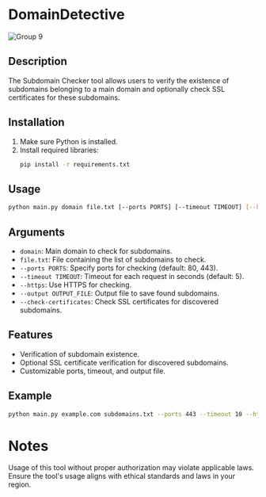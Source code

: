 # DomainDetective
![Group 9](https://github.com/as-squirrel/DomainDetective/assets/114065413/ae7437a3-73f0-4d0b-b270-a7edfd762e14)

## Description
The Subdomain Checker tool allows users to verify the existence of subdomains belonging to a main domain and optionally check SSL certificates for these subdomains.

## Installation
1. Make sure Python is installed.
2. Install required libraries:
    ```bash
    pip install -r requirements.txt

    ```

## Usage
```bash
python main.py domain file.txt [--ports PORTS] [--timeout TIMEOUT] [--https] [--output OUTPUT_FILE] [--check-certificates]
```

## Arguments
- `domain`: Main domain to check for subdomains.
- `file.txt`: File containing the list of subdomains to check.
- `--ports PORTS`: Specify ports for checking (default: 80, 443).
- `--timeout TIMEOUT`: Timeout for each request in seconds (default: 5).
- `--https`: Use HTTPS for checking.
- `--output OUTPUT_FILE`: Output file to save found subdomains.
- `--check-certificates`: Check SSL certificates for discovered subdomains.

## Features
- Verification of subdomain existence.
- Optional SSL certificate verification for discovered subdomains.
- Customizable ports, timeout, and output file.

## Example
```bash
python main.py example.com subdomains.txt --ports 443 --timeout 10 --https --output found_subdomains.txt --check-certificates
```

# Notes
Usage of this tool without proper authorization may violate applicable laws.
Ensure the tool's usage aligns with ethical standards and laws in your region.
